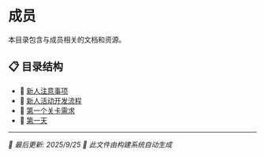# 成员

本目录包含与成员相关的文档和资源。

## 📋 目录结构

- 📝 [新人注意事项](%E6%96%B0%E4%BA%BA%E6%B3%A8%E6%84%8F%E4%BA%8B%E9%A1%B9)
- 📝 [新人活动开发流程](%E6%96%B0%E4%BA%BA%E6%B4%BB%E5%8A%A8%E5%BC%80%E5%8F%91%E6%B5%81%E7%A8%8B)
- 📝 [第一个关卡需求](%E7%AC%AC%E4%B8%80%E4%B8%AA%E5%85%B3%E5%8D%A1%E9%9C%80%E6%B1%82)
- 📝 [第一天](%E7%AC%AC%E4%B8%80%E5%A4%A9)


---

*📅 最后更新: 2025/9/25*
*🤖 此文件由构建系统自动生成*
